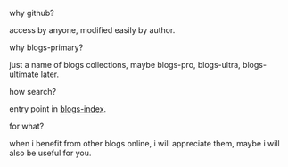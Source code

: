 why github?

access by anyone, modified easily by author.



why blogs-primary?

just a name of blogs collections, maybe blogs-pro, blogs-ultra, blogs-ultimate later.



how search?

entry point in [blogs-index](https://github.com/youngcodemasters/blogs-index).



for what?

when i benefit from other blogs online, i will appreciate them, maybe i will also be useful for you.

